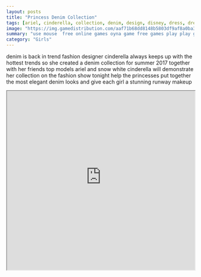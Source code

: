 ```yaml
---
layout: posts
title: "Princess Denim Collection"
tags: [ariel, cinderella, collection, denim, design, disney, dress, dressup, fashion, make, makeup, model, princess, runway, show, snow, white, free, online, games, oyna, game, free, games, play, play, games]
image: "https://img.gamedistribution.com/aaf71b68dd8148b5803df9af8a0ba3fd.jpg"
summary: "use mouse  free online games oyna game free games play play games"
category: "Girls"
---
```


denim is back in trend fashion designer cinderella always keeps up with the hottest trends so she created a denim collection for summer 2017 together with her friends top models ariel and snow white cinderella will demonstrate her collection on the fashion show tonight help the princesses put together the most elegant denim looks and give each girl a stunning runway makeup

<iframe width="100%" height="480px;" src="https://html5.gamedistribution.com/aaf71b68dd8148b5803df9af8a0ba3fd/"></iframe>